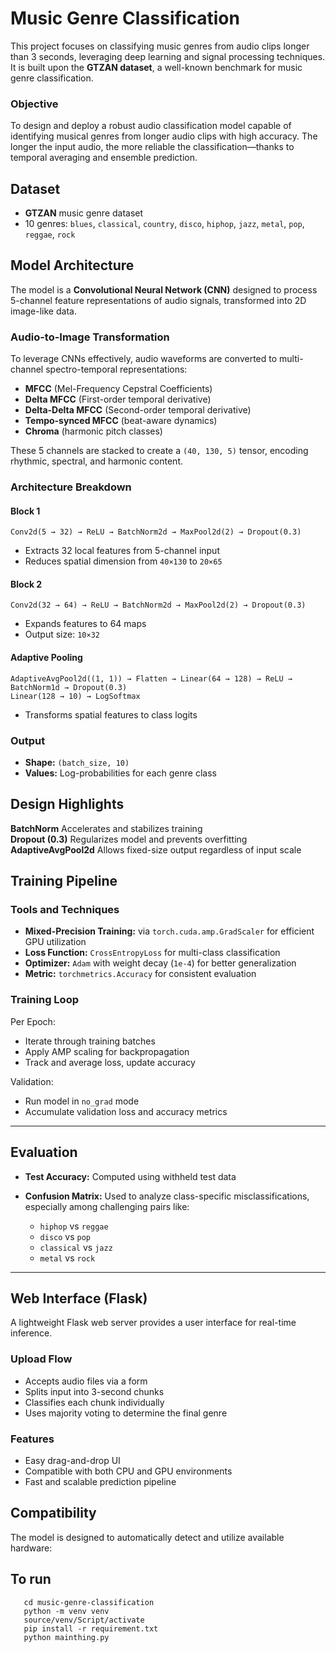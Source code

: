 
# Music Genre Classification

This project focuses on classifying music genres from audio clips longer than 3 seconds, leveraging deep learning and signal processing techniques. It is built upon the **GTZAN dataset**, a well-known benchmark for music genre classification.

### Objective

To design and deploy a robust audio classification model capable of identifying musical genres from longer audio clips with high accuracy. The longer the input audio, the more reliable the classification—thanks to temporal averaging and ensemble prediction.

## Dataset

* **GTZAN** music genre dataset
* 10 genres: `blues`, `classical`, `country`, `disco`, `hiphop`, `jazz`, `metal`, `pop`, `reggae`, `rock`

## Model Architecture

The model is a **Convolutional Neural Network (CNN)** designed to process 5-channel feature representations of audio signals, transformed into 2D image-like data.

### Audio-to-Image Transformation

To leverage CNNs effectively, audio waveforms are converted to multi-channel spectro-temporal representations:

* **MFCC** (Mel-Frequency Cepstral Coefficients)
* **Delta MFCC** (First-order temporal derivative)
* **Delta-Delta MFCC** (Second-order temporal derivative)
* **Tempo-synced MFCC** (beat-aware dynamics)
* **Chroma** (harmonic pitch classes)

These 5 channels are stacked to create a `(40, 130, 5)` tensor, encoding rhythmic, spectral, and harmonic content.

### Architecture Breakdown

#### Block 1

```
Conv2d(5 → 32) → ReLU → BatchNorm2d → MaxPool2d(2) → Dropout(0.3)
```

* Extracts 32 local features from 5-channel input
* Reduces spatial dimension from `40×130` to `20×65`

#### Block 2

```
Conv2d(32 → 64) → ReLU → BatchNorm2d → MaxPool2d(2) → Dropout(0.3)
```

* Expands features to 64 maps
* Output size: `10×32`

#### Adaptive Pooling

```
AdaptiveAvgPool2d((1, 1)) → Flatten → Linear(64 → 128) → ReLU → BatchNorm1d → Dropout(0.3)
Linear(128 → 10) → LogSoftmax
```

* Transforms spatial features to class logits

### Output

* **Shape:** `(batch_size, 10)`
* **Values:** Log-probabilities for each genre class

## Design Highlights
 **BatchNorm**          Accelerates and stabilizes training                
 **Dropout (0.3)**      Regularizes model and prevents overfitting         
 **AdaptiveAvgPool2d**  Allows fixed-size output regardless of input scale 


## Training Pipeline

### Tools and Techniques

* **Mixed-Precision Training:** via `torch.cuda.amp.GradScaler` for efficient GPU utilization
* **Loss Function:** `CrossEntropyLoss` for multi-class classification
* **Optimizer:** `Adam` with weight decay (`1e-4`) for better generalization
* **Metric:** `torchmetrics.Accuracy` for consistent evaluation

### Training Loop

Per Epoch:

* Iterate through training batches
* Apply AMP scaling for backpropagation
* Track and average loss, update accuracy

Validation:

* Run model in `no_grad` mode
* Accumulate validation loss and accuracy metrics

---

## Evaluation

* **Test Accuracy:** Computed using withheld test data
* **Confusion Matrix:** Used to analyze class-specific misclassifications, especially among challenging pairs like:

  * `hiphop` vs `reggae`
  * `disco` vs `pop`
  * `classical` vs `jazz`
  * `metal` vs `rock`

---

## Web Interface (Flask)

A lightweight Flask web server provides a user interface for real-time inference.

### Upload Flow

* Accepts audio files via a form
* Splits input into 3-second chunks
* Classifies each chunk individually
* Uses majority voting to determine the final genre

### Features

* Easy drag-and-drop UI
* Compatible with both CPU and GPU environments
* Fast and scalable prediction pipeline

## Compatibility

The model is designed to automatically detect and utilize available hardware:
## To run
```git clone https://github.com/abhiramk2004/music-genre-classification/
   cd music-genre-classification
   python -m venv venv
   source/venv/Script/activate
   pip install -r requirement.txt
   python mainthing.py

